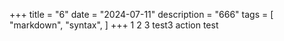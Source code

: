 +++
title = "6"
date = "2024-07-11"
description = "666"
tags = [
    "markdown",
    "syntax",
]
+++
1
2
3
test3
action test